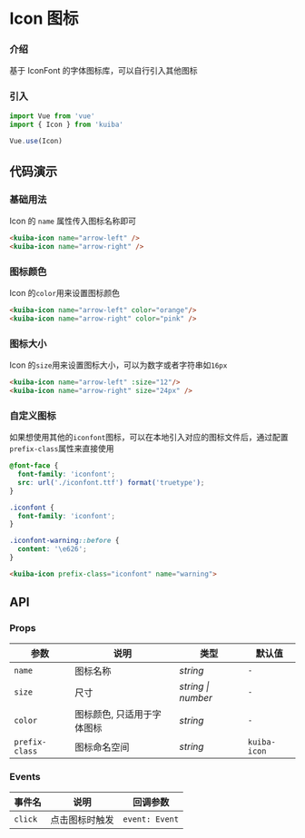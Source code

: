 # Icon 图标

### 介绍

基于 IconFont 的字体图标库，可以自行引入其他图标

### 引入

```js
import Vue from 'vue'
import { Icon } from 'kuiba'

Vue.use(Icon)
```
## 代码演示
### 基础用法

Icon 的 `name` 属性传入图标名称即可

```html
<kuiba-icon name="arrow-left" /> 
<kuiba-icon name="arrow-right" />
```

### 图标颜色

Icon 的`color`用来设置图标颜色

```html
<kuiba-icon name="arrow-left" color="orange"/> 
<kuiba-icon name="arrow-right" color="pink" />
```

### 图标大小

Icon 的`size`用来设置图标大小，可以为数字或者字符串如`16px`

```html
<kuiba-icon name="arrow-left" :size="12"/> 
<kuiba-icon name="arrow-right" size="24px" />
```

### 自定义图标

如果想使用其他的`iconfont`图标，可以在本地引入对应的图标文件后，通过配置`prefix-class`属性来直接使用
```css
@font-face {
  font-family: 'iconfont';
  src: url('./iconfont.ttf') format('truetype');
}

.iconfont {
  font-family: 'iconfont';
}

.iconfont-warning::before {
  content: '\e626';
}
```
```html
<kuiba-icon prefix-class="iconfont" name="warning">
```

## API
### Props
| 参数 | 说明 | 类型 | 默认值
| --- | --- | --- | --- | 
| `name` | 图标名称 | _string_ | `-` |
| `size` | 尺寸 | _string \| number_ | `-` |
| `color` | 图标颜色, 只适用于字体图标 | _string_ | `-` |
| `prefix-class` | 图标命名空间 | _string_ | `kuiba-icon` |


### Events
| 事件名 | 说明 | 回调参数
| --- | --- | --- |
| `click` | 点击图标时触发 | `event: Event` |